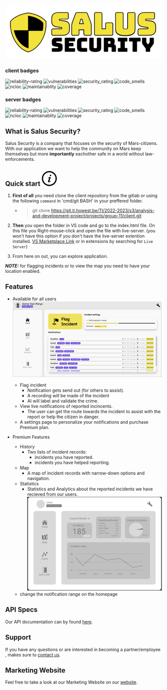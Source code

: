 # ![Salus Security](./images/logo_salus.png)
### client badges
![reliability-rating](https://sonar.ti.howest.be/api/project_badges/measure?project=2022.project-ii:mars-client-11&metric=reliability_rating)
![vulnerabilities](https://sonar.ti.howest.be/api/project_badges/measure?project=2022.project-ii:mars-client-11&metric=vulnerabilities)
![security_rating](https://sonar.ti.howest.be/api/project_badges/measure?project=2022.project-ii:mars-client-11&metric=security_rating)
![code_smells](https://sonar.ti.howest.be/api/project_badges/measure?project=2022.project-ii:mars-client-11&metric=code_smells)
![ncloc](https://sonar.ti.howest.be/api/project_badges/measure?project=2022.project-ii:mars-client-11&metric=ncloc)
![maintainablity](https://sonar.ti.howest.be/api/project_badges/measure?project=2022.project-ii:mars-client-11&metric=sqale_rating)
![coverage](https://sonar.ti.howest.be/api/project_badges/measure?project=2022.project-ii:mars-client-11&metric=coverage)

### server badges
![reliability-rating](https://sonar.ti.howest.be/api/project_badges/measure?project=2022.project-ii:mars-server-11&metric=reliability_rating)
![vulnerabilities](https://sonar.ti.howest.be/api/project_badges/measure?project=2022.project-ii:mars-server-11&metric=vulnerabilities)
![security_rating](https://sonar.ti.howest.be/api/project_badges/measure?project=2022.project-ii:mars-server-11&metric=security_rating)
![code_smells](https://sonar.ti.howest.be/api/project_badges/measure?project=2022.project-ii:mars-server-11&metric=code_smells)
![ncloc](https://sonar.ti.howest.be/api/project_badges/measure?project=2022.project-ii:mars-server-11&metric=ncloc)
![maintainablity](https://sonar.ti.howest.be/api/project_badges/measure?project=2022.project-ii:mars-server-11&metric=sqale_rating)
![coverage](https://sonar.ti.howest.be/api/project_badges/measure?project=2022.project-ii:mars-server-11&metric=coverage)

## What is Salus Security?
Salus Security is a company that focuses on the security of Mars-citizens. With our application we want to help the community on Mars keep themselves but more <b>importantly</b> eachother safe in a world without law-enforcements.

## Quick start ![info](./images/svg-info.svg)
1. <b>First of all</b> you need clone the client repository
from the gitlab or using the following `command` in 'cmd/git BASH' in your preffered folder. 
    - > git clone https://git.ti.howest.be/TI/2022-2023/s3/analysis-and-development-project/projects/group-11/client.git 

2. <b>Then</b> you open the folder in VS code and go to the index.html file. On this file you Right-mouse-click and open the file with live-server. 
(you won't have this option if you don't have the live-server extention installed. [VS Marketplace Link](https://marketplace.visualstudio.com/items?itemName=ritwickdey.LiveServer) or in extensions by searching for `Live Server`)
3. From here on out, you can explore application.

**_NOTE:_** for flagging incidents or to view the map you need to have your location enabled.


## Features
- Available for all users
![homepage](./images/homepage.png)
    - Flag incident
        - Notification gets send out (for others to assist).
        - A recording will be made of the incident
        - AI will label and validate the crime.
    - View live notifications of reported incincents.
        - The user can get the route towards the incident to assist with the report or help the citizen in danger.
    - A settings page to personalize your notifications and purchase Premium plan.

- Premium Features
    - History
        - Two lists of incident records:
            - incidents you have reported.
            - incidents you have helped reporting.
    - Map
        - A map of incident records with narrow-down options and navigation.
    - Statistics
        - Statistics and Analytics about the reported incidents we have recieved from our users.
        ![charts-preview](./images/charts-placeholder.PNG)
    - change the notification range on the homepage


## API Specs
Our API documentation can by found [here](https://git.ti.howest.be/TI/2022-2023/s3/analysis-and-development-project/projects/group-11/documentation/-/blob/main/api-spec/openapi-mars.yaml ).


## Support
If you have any questions or are interested in becoming a partner/employee , makes sure to [contact us](https://sites.google.com/student.howest.be/mars-group11/hr/contact-us?authuser=1).

## Marketing Website
Feel free to take a look at our Marketing Website on our [website](https://sites.google.com/student.howest.be/mars-group11/homepage?authuser=1).
